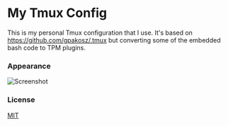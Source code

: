 # My Tmux Config

This is my personal Tmux configuration that I use. It's based on https://github.com/gpakosz/.tmux but converting some of the embedded bash code to TPM plugins.

### Appearance

![Screenshot](https://git.linux-help.org/psi-jack/my-tmux.git/info/lfs/objects/534c06291b78d8ae9a6e9806d767b16e348785c5b28bb63cf0c778d26eac0e63/dG11eDEucG5n)

### License

[MIT](License)

